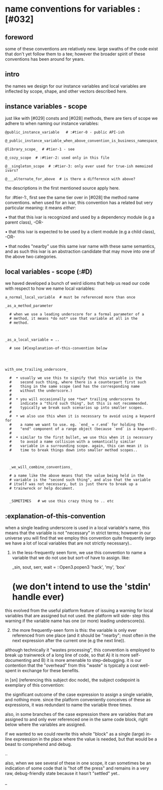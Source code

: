 # name conventions for variables  :[#032]


## foreword

some of these conventions are relatively new. large swaths of the code
exist that don't yet follow them to a tee; however the broader spirit of
these conventions has been around for years.




## intro

the names we design for our instance variables and local variables are
inflected by scope, shape, and other vectors described here.





## instance variables - scope

just like with [#029] consts and [#028] methods, there are tiers of
scope we adhere to when naming our instance variables:

    @public_instance_variable   # :#tier-0 - public API-ish

    @_public_instance_variable_when_above_convention_is_business_namespace_

    @library_scope_  # #tier-1 - see

    @_cozy_scope  # :#tier-2: used only in this file

    @__singleton_scope  # :#tier-3: only ever used for true-ish memoized ivars?

    @___alternate_for_above  # is there a difference with above?

the descriptions in the first mentioned source apply here.


for :#tier-1:, first see the same tier over in [#028] the method name
conventions. when used for an ivar, this convention has a related but
very particular meaning: it means *either*:

  • that that this ivar is recognized and used by a dependency
    module (e.g a parent class), -OR-

  • that this ivar is expected to be used by a client module
    (e.g a child class), -OR-

  • that nodes "nearby" use this same ivar name with these same
    semantics, and as such this ivar is an abstraction candidate that
    may move into one of the above two categories.





## local variables - scope (:#D)

we haved developed a bunch of weird idioms that help us read our code
with respect to how we name local variables:


    a_normal_local_variable  # must be referenced more than once

    _as_a_method_parameter

      # when we use a leading underscore for a formal parameter of a
      # method, it means *do not* use that variable at all in the
      # method.



    _as_a_local_variable = ..

      # see [#]explanation-of-this-convention below




    with_one_trailing_underscore_

      #  • usually we use this to signify that this variable is the
      #    second such thing, where there is a counterpart first such
      #    thing in the same scope (and has the corresponding name
      #    without the underscore.)
      #
      #  • you will occasionally see *two* trailing underscores to
      #    indicate a "third such thing", but this is not recommended.
      #    typically we break such scenarios up into smaller scopes.
      #
      #  • we also use this when it is necessary to avoid using a keyword for
      #    a name we want to use. eg. `end_ = r.end` for holding the
      #    "end" component of a range object (because `end` is a keyword).
      #
      #  • similar to the first bullet, we use this when it is necessary
      #    to avoid a name collision with a semantically similar
      #    variable in a surrounding scope. again, this can mean it is
      #    time to break things down into smaller method scopes..



      _we_will_combine_conventions_

      # a name like the above means that the value being held in the
      # variable is the "second such thing", and also that the variable
      # itself was not necessary, but is just there to break up a
      # trainwreck or help document.


      _SOMETIMES   # we use this crazy thing to .. etc




## :explanation-of-this-convention

when a single leading underscore is used in a local variable's name,
this means that the variable is not "necessary" in strict terms; however
in our universe you will find that we employ this convention quite
frequently (ergo we have a lot of local variables that are not strictly
necessary)..

1) in the less-frequently seen form, we use this convention to name a
variable that we do not use but sort-of have to assign. like:

    _sin, sout, serr, wait = ::Open3.popen3 'hack', 'my', 'box'

    # (we don't intend to use the 'stdin' handle ever)

this evolved from the useful platform feature of issuing a warning for
local variables that are assigned but not used. the platform will side-
step this warning if the variable name has one (or more) leading
underscore(s).

2) the more frequently-seen form is this: the variable is only ever
referenced from one place (and it should be "nearby"; most often in the
next expression after the current one (e.g the next line)).

although technically it "wastes processing", this convention is employed
to break up trainwreck of a long line of code, so that A) it is more
self-documenting and B) it is more amenable to step-debugging. it is our
contention that the "overhead" from this "waste" is typically a cost
well-spent in exchange for these benefits.

in [sn]  (referencing this subject doc node), the subject codepoint is
exemplary of this convention:

the significant outcome of the case expression to assign a single
variable, and nothing more. since the platform conveniently conceives of
these as expressions, it was redundant to name the variable three times.

also, in some branches of the case expression there are variables that
are assigned to and only ever referenced one in the same code block,
right below where the variables are assigned.

if we wanted to we could rewrite this whole "block" as a single (large)
in-line expreession in the place where the value is needed, but that
would be a beast to comprehend and debug.

..

also, when we see several of these in one scope, it can sometimes
be an indication of some code that is "hot off the press" and remains
in a very raw, debug-friendly state because it hasn't "settled" yet..

_
